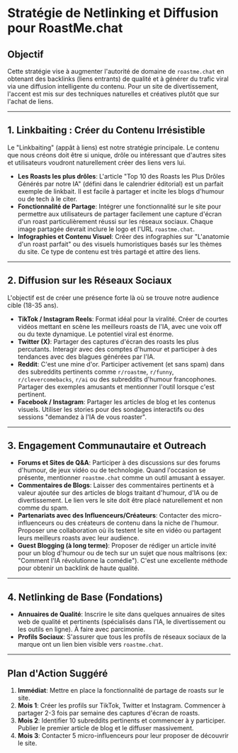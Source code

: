 # Stratégie de Netlinking et Diffusion pour RoastMe.chat

## Objectif

Cette stratégie vise à augmenter l'autorité de domaine de `roastme.chat` en obtenant des backlinks (liens entrants) de qualité et à générer du trafic viral via une diffusion intelligente du contenu. Pour un site de divertissement, l'accent est mis sur des techniques naturelles et créatives plutôt que sur l'achat de liens.

---

## 1. Linkbaiting : Créer du Contenu Irrésistible

Le "Linkbaiting" (appât à liens) est notre stratégie principale. Le contenu que nous créons doit être si unique, drôle ou intéressant que d'autres sites et utilisateurs voudront naturellement créer des liens vers lui.

-   **Les Roasts les plus drôles**: L'article "Top 10 des Roasts les Plus Drôles Générés par notre IA" (défini dans le calendrier éditorial) est un parfait exemple de linkbait. Il est facile à partager et incite les blogs d'humour ou de tech à le citer.
-   **Fonctionnalité de Partage**: Intégrer une fonctionnalité sur le site pour permettre aux utilisateurs de partager facilement une capture d'écran d'un roast particulièrement réussi sur les réseaux sociaux. Chaque image partagée devrait inclure le logo et l'URL `roastme.chat`.
-   **Infographies et Contenu Visuel**: Créer des infographies sur "L'anatomie d'un roast parfait" ou des visuels humoristiques basés sur les thèmes du site. Ce type de contenu est très partagé et attire des liens.

---

## 2. Diffusion sur les Réseaux Sociaux

L'objectif est de créer une présence forte là où se trouve notre audience cible (18-35 ans).

-   **TikTok / Instagram Reels**: Format idéal pour la viralité. Créer de courtes vidéos mettant en scène les meilleurs roasts de l'IA, avec une voix off ou du texte dynamique. Le potentiel viral est énorme.
-   **Twitter (X)**: Partager des captures d'écran des roasts les plus percutants. Interagir avec des comptes d'humour et participer à des tendances avec des blagues générées par l'IA.
-   **Reddit**: C'est une mine d'or. Participer activement (et sans spam) dans des subreddits pertinents comme `r/roastme`, `r/funny`, `r/clevercomebacks`, `r/ai` ou des subreddits d'humour francophones. Partager des exemples amusants et mentionner l'outil lorsque c'est pertinent.
-   **Facebook / Instagram**: Partager les articles de blog et les contenus visuels. Utiliser les stories pour des sondages interactifs ou des sessions "demandez à l'IA de vous roaster".

---

## 3. Engagement Communautaire et Outreach

-   **Forums et Sites de Q&A**: Participer à des discussions sur des forums d'humour, de jeux vidéo ou de technologie. Quand l'occasion se présente, mentionner `roastme.chat` comme un outil amusant à essayer.
-   **Commentaires de Blogs**: Laisser des commentaires pertinents et à valeur ajoutée sur des articles de blogs traitant d'humour, d'IA ou de divertissement. Le lien vers le site doit être placé naturellement et non comme du spam.
-   **Partenariats avec des Influenceurs/Créateurs**: Contacter des micro-influenceurs ou des créateurs de contenu dans la niche de l'humour. Proposer une collaboration où ils testent le site en vidéo ou partagent leurs meilleurs roasts avec leur audience.
-   **Guest Blogging (à long terme)**: Proposer de rédiger un article invité pour un blog d'humour ou de tech sur un sujet que nous maîtrisons (ex: "Comment l'IA révolutionne la comédie"). C'est une excellente méthode pour obtenir un backlink de haute qualité.

---

## 4. Netlinking de Base (Fondations)

-   **Annuaires de Qualité**: Inscrire le site dans quelques annuaires de sites web de qualité et pertinents (spécialisés dans l'IA, le divertissement ou les outils en ligne). À faire avec parcimonie.
-   **Profils Sociaux**: S'assurer que tous les profils de réseaux sociaux de la marque ont un lien bien visible vers `roastme.chat`.

---

## Plan d'Action Suggéré

1.  **Immédiat**: Mettre en place la fonctionnalité de partage de roasts sur le site.
2.  **Mois 1**: Créer les profils sur TikTok, Twitter et Instagram. Commencer à partager 2-3 fois par semaine des captures d'écran de roasts.
3.  **Mois 2**: Identifier 10 subreddits pertinents et commencer à y participer. Publier le premier article de blog et le diffuser massivement.
4.  **Mois 3**: Contacter 5 micro-influenceurs pour leur proposer de découvrir le site.
